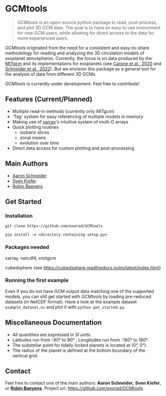 # GCMtools
> *GCMtools* is an open-source python package to read, post-process, and plot 3D GCM data. The goal is to have an easy to use invironment for new GCM users, while allowing for direct access to the data for more experienced users.

*GCMtools* originated from the need for a consistent and easy-to-share methodology for reading and analyzing the 3D circulation models of exoplanet atmospheres. Currently, the focus is on data produced by the [MITgcm](http://mitgcm.org/) and its implementations for exoplanets (see [Carone et al., 2020](https://ui.adsabs.harvard.edu/abs/2020MNRAS.496.3582C/abstract) and [Schneider et al., 2022](https://ui.adsabs.harvard.edu/abs/2022arXiv220209183S/abstract)). But we envision this package as a general tool for the analysis of data from different 3D GCMs.

*GCMtools* is currently under development. Feel free to contribute!

## Features (Current/Planned)

* Multiple read-in methods (currently only *MITgcm*)
* 'Tag' system for easy referencing of multiple models in memory
* Making use of [xarray](https://docs.xarray.dev/en/stable/)'s intuitive system of multi-D arrays
* Quick plotting routines
    * isobaric slices
    * zonal means
    * evolution over time
* Direct data access for custom plotting and post-processing

## Main Authors
* [Aaron Schneider](https://github.com/AaronDavidSchneider)
* [Sven Kiefer](https://github.com/Kiefersv)
* [Robin Baeyens](https://github.com/robinbaeyens)

## Get Started

### Installation

`git clone https://github.com/exorad/GCMtools`  

`pip install -e <directory containing setup.py>`

### Packages needed

xarray, netcdf4, xmitgcm

cubedsphere (see https://cubedsphere.readthedocs.io/en/latest/index.html)

### Running the first example

Even if you do not have GCM output data matching one of the supported models, you can still get started with *GCMtools* by loading pre-reduced datasets (in NetCDF format). Have a look at the example dataset `example_dataset.nc` and plot it with `python get_started.py`.

## Miscellaneous Documentation

* All quantities are expressed in _SI units_.
* Latitudes run from -90&deg; to 90&deg; ; Longitudes run from -180&deg; to 180&deg;.
* The substellar point for tidally locked planets is located at (0&deg;, 0&deg;).
* The radius of the planet is defined at the bottom boundary of the vertical grid.

## Contact

Feel free to contact one of the main authors: **Aaron Schneider**, **Sven Kiefer**, or **[Robin Baeyens](https://www.linkedin.com/in/robin-baeyens/)**.
Project url: https://github.com/exorad/GCMtools
